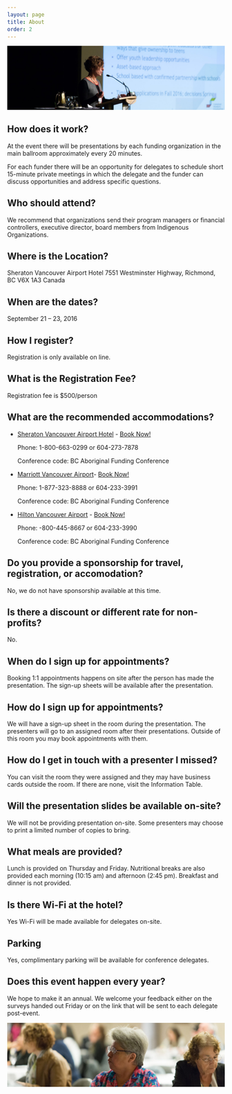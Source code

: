 ```yaml
---
layout: page
title: About
order: 2
---
```


![](/public/img/presenter.jpg)

## How does it work?

At the event there will be presentations by each funding organization in the main ballroom approximately every 20 minutes.

For each funder there will be an opportunity for delegates to schedule short 15-minute private meetings in which the delegate and the funder can discuss opportunities and address specific questions.


## Who should attend?

We recommend that organizations send their program managers or financial controllers, executive director, board members from Indigenous Organizations.

## Where is the Location?

Sheraton Vancouver Airport Hotel
7551 Westminster Highway, Richmond, BC V6X 1A3 Canada

## When are the dates?

September 21 – 23, 2016

## How I register?

Registration is only available on line.

## What is the Registration Fee?

Registration fee is $500/person

## What are the recommended accommodations?

* [Sheraton Vancouver Airport Hotel](http://www.sheratonvancouverairport.com/) - [Book Now!](https://www.starwoodmeeting.com/events/start.action?id=1606094778&key=91927AC) 
 
  Phone: 1-800-663-0299 or 604-273-7878

  Conference code: BC Aboriginal Funding Conference 

* [Marriott Vancouver Airport](http://www.marriott.com/hotels/travel/yvrsa-vancouver-airport-marriott-hotel/)- [Book Now!](http://cwp.marriott.com/yvrsa/bcafcsep2016/) 

  Phone: 1-877-323-8888 or 604-233-3991
  
  Conference code: BC Aboriginal Funding Conference

* [Hilton Vancouver Airport](http://www3.hilton.com/en/hotels/british-columbia/hilton-vancouver-airport-YVRAHHF/index.html) - [Book Now!](http://www.hilton.com/en/hi/groups/personalized/Y/YVRAHHF-BCAFC-20160921/index.jhtml?WT.mc_id=POG) 

  Phone: -800-445-8667 or 604-233-3990
  
  Conference code: BC Aboriginal Funding Conference

## Do you provide a sponsorship for travel, registration, or accomodation?

No, we do not have sponsorship available at this time.

## Is there a discount or different rate for non-profits?

No.

## When do I sign up for appointments?

Booking 1:1 appointments happens on site after the person has made the presentation. The sign-up sheets will be available after the presentation.

## How do I sign up for appointments?

We will have a sign-up sheet in the room during the presentation. The presenters will go to an assigned room after their presentations. Outside of this room you may book appointments with them.

## How do I get in touch with a presenter I missed?

You can visit the room they were assigned and they may have business cards outside the room. If there are none, visit the Information Table.

## Will the presentation slides be available on-site?

We will not be providing presentation on-site. Some presenters may choose to print a limited number of copies to bring.

## What meals are provided?

Lunch is provided on Thursday and Friday. Nutritional breaks are also provided each morning (10:15 am) and afternoon (2:45 pm). Breakfast and dinner is not provided.

## Is there Wi-Fi at the hotel?
Yes Wi-Fi will be made available for delegates on-site.

## Parking

Yes, complimentary parking will be available for conference delegates.

## Does this event happen every year?

We hope to make it an annual. We welcome your feedback either on the surveys handed out Friday or on the link that will be sent to each delegate post-event.

![](/public/img/delegate.jpg)
